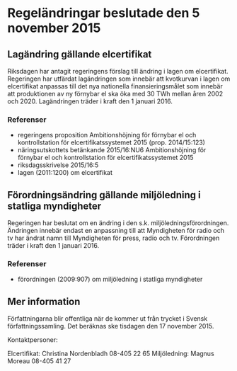 # Regeländringar beslutade den 5 november 2015

## Lagändring gällande elcertifikat

Riksdagen har antagit regeringens förslag till ändring i lagen om elcertifikat. Regeringen har utfärdat lagändringen som innebär att kvotkurvan i lagen om elcertifikat anpassas till det nya nationella finansieringsmålet som innebär att produktionen av ny förnybar el ska öka med 30 TWh mellan åren 2002 och 2020\. Lagändringen träder i kraft den 1 januari 2016\.

### Referenser

* regeringens proposition Ambitionshöjning för förnybar el och kontrollstation för elcertifikatssystemet 2015 (prop. 2014/15:123\)
* näringsutskottets betänkande 2015/16:NU6 Ambitionshöjning för förnybar el och kontrollstation för elcertifikatssystemet 2015
* riksdagsskrivelse 2015/16:5
* lagen (2011:1200\) om elcertifikat

## Förordningsändring gällande miljöledning i statliga myndigheter

Regeringen har beslutat om en ändring i den s.k. miljöledningsförordningen. Ändringen innebär endast en anpassning till att Myndigheten för radio och tv har ändrat namn till Myndigheten för press, radio och tv. Förordningen träder i kraft den 1 januari 2016\.

### Referenser

* förordningen (2009:907\) om miljöledning i statliga myndigheter

## Mer information

Författningarna blir offentliga när de kommer ut från trycket i Svensk författningssamling. Det beräknas ske tisdagen den 17 november 2015\.

Kontaktpersoner:

Elcertifikat: Christina Nordenbladh 08\-405 22 65
Miljöledning: Magnus Moreau 08\-405 41 27
